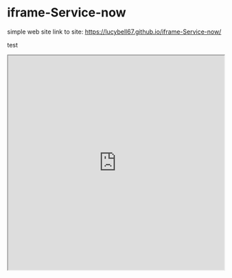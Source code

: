 # iframe-Service-now
simple web site
link to site: https://lucybell67.github.io/iframe-Service-now/

test

<iframe src="https://dev48352.service-now.com/navpage.do" width="100%" height="500"></iframe>
